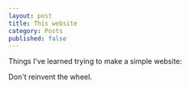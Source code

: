```yaml
---
layout: post
title: This website
category: Posts
published: false
---
```


Things I've learned trying to make a simple website:

Don't reinvent the wheel. 
